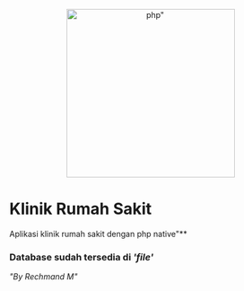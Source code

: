 <p align="center"><a href="https://rechmand.id" target="_blank"><img src="https://upload.wikimedia.org/wikipedia/commons/thumb/2/27/PHP-logo.svg/220px-PHP-logo.svg.png" width="300" alt=php"></a></p>
  
# Klinik Rumah Sakit
Aplikasi klinik rumah sakit dengan php native"**
### Database sudah tersedia di *'file'*

*"By Rechmand M"*



